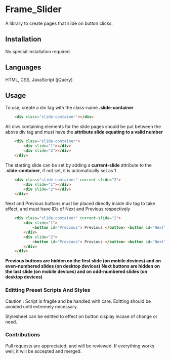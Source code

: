 # Frame_Slider

A library to create pages that slide on button clicks.

## Installation

No special installation required

## Languages

HTML, CSS, JavaScript (jQuery)

## Usage

To use, create a div tag with the class-name **.slide-container**

```html
    <div class="slide-container"></div>
```

All divs containing elements for the slide pages should be put between the above div tag and must have the **attribute slide equating to a valid number**

```html
    <div class="slide-container">
        <div slide="1"></div>
        <div slide="2"></div>
    </div>
```

The starting slide can be set by adding a **current-slide** attribute to the **.slide-container**, if not set, it is automatically set as 1

```html
    <div class="slide-container" current-slide="2">
        <div slide="1"></div>
        <div slide="2"></div>
    </div>
```

Next and Previous buttons must be placed directly inside div tag to take effect, and must have IDs of Next and Previous respectively

```html
    <div class="slide-container" current-slide="2">
        <div slide="1">
            <button id="Previous"> Previous </button> <button id="Next"> Next </button>
        </div>
        <div slide="2">
            <button id="Previous"> Previous </button> <button id="Next"> Next </button>
        </div>
    </div>
```

**Previous buttons are hidden on the first slide (on mobile devices) and on even-numbered slides (on desktop devices)**
**Next buttons are hidden on the last slide (on mobile devices) and on odd-numbered slides (on desktop devices)**

### Editting Preset Scripts And Styles

Caution : Script is fragile and be handled with care.
Editting should be avoided until extremely necessary.

Stylesheet can be editted to effect on button display incase of change or need.

### Contributions

Pull requests are appreciated, and will be reviewed. If everything works well, it will be accepted and merged.